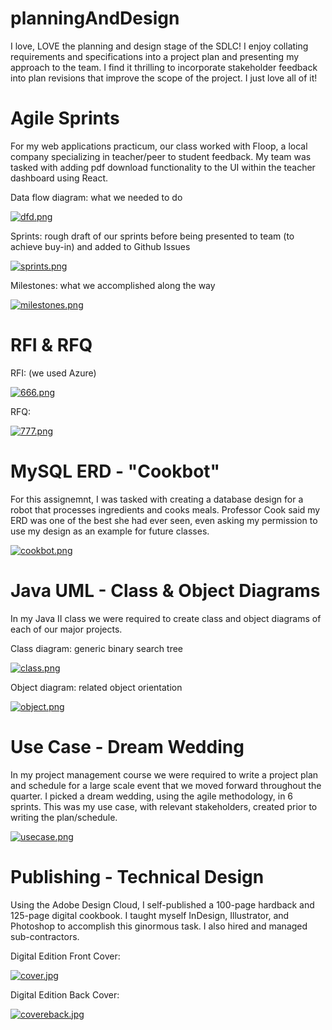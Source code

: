 # planningAndDesign
I love, LOVE the planning and design stage of the SDLC! I enjoy collating requirements and specifications into a project plan and presenting my approach to the team. I find it thrilling to incorporate stakeholder feedback into plan revisions that improve the scope of the project. I just love all of it!

# Agile Sprints
For my web applications practicum, our class worked with Floop, a local company specializing in teacher/peer to student feedback. My team was tasked with adding pdf download functionality to the UI within the teacher dashboard using React.

Data flow diagram: what we needed to do

[![dfd.png](https://i.postimg.cc/CKg84NM4/dfd.png)](https://postimg.cc/QFfV8cTB)

Sprints: rough draft of our sprints before being presented to team (to achieve buy-in) and added to Github Issues

[![sprints.png](https://i.postimg.cc/wBZ3T3Xt/sprints.png)](https://postimg.cc/DWQ7xvYF)

Milestones: what we accomplished along the way

[![milestones.png](https://i.postimg.cc/3J22VRS1/milestones.png)](https://postimg.cc/9rF4qWjw)

# RFI & RFQ

RFI: (we used Azure)

[![666.png](https://i.postimg.cc/xdd23r61/666.png)](https://postimg.cc/TKBFTs8z)

RFQ:

[![777.png](https://i.postimg.cc/7YTrKM1S/777.png)](https://postimg.cc/rKcHm4Pp)

# MySQL ERD - "Cookbot"
For this assignemnt, I was tasked with creating a database design for a robot that processes ingredients and cooks meals. Professor Cook said my ERD was one of the best she had ever seen, even asking my permission to use my design as an example for future classes.  

[![cookbot.png](https://i.postimg.cc/yxhBF8w8/cookbot.png)](https://postimg.cc/wRBSzgqC)

# Java UML - Class & Object Diagrams
In my Java II class we were required to create class and object diagrams of each of our major projects. 

Class diagram: generic binary search tree 

[![class.png](https://i.postimg.cc/Wb6g4mYQ/class.png)](https://postimg.cc/zVvVthrj)

Object diagram: related object orientation

[![object.png](https://i.postimg.cc/1zpQxt3c/object.png)](https://postimg.cc/kVXZK78B)

# Use Case - Dream Wedding
In my project management course we were required to write a project plan and schedule for a large scale event that we moved forward throughout the quarter. I picked a dream wedding, using the agile methodology, in 6 sprints. This was my use case, with relevant stakeholders, created prior to writing the plan/schedule.

[![usecase.png](https://i.postimg.cc/vZfjTKwG/usecase.png)](https://postimg.cc/qNBQZj7F)

# Publishing - Technical Design
Using the Adobe Design Cloud, I self-published a 100-page hardback and 125-page digital cookbook. I taught myself InDesign, Illustrator, and Photoshop to accomplish this ginormous task. I also hired and managed sub-contractors.

Digital Edition Front Cover:

[![cover.jpg](https://i.postimg.cc/xjXj1Lgt/cover.jpg)](https://postimg.cc/QVrZ692T)

Digital Edition Back Cover:

[![covereback.jpg](https://i.postimg.cc/0NNRHqBc/covereback.jpg)](https://postimg.cc/nXNPCNZD)
